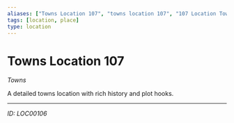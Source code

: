 ```yaml
---
aliases: ["Towns Location 107", "towns location 107", "107 Location Towns"]
tags: [location, place]
type: location
---
```


# Towns Location 107

*Towns*

A detailed towns location with rich history and plot hooks.

---
*ID: LOC00106*